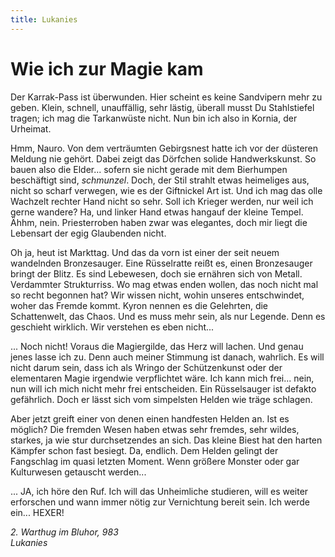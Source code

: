```yaml
---
title: Lukanies
---
```


# Wie ich zur Magie kam
Der Karrak-Pass ist überwunden. Hier scheint es keine Sandvipern mehr zu geben. Klein, schnell, unauffällig, sehr lästig, überall musst Du Stahlstiefel tragen; ich mag die Tarkanwüste nicht. Nun bin ich also in Kornia, der Urheimat.

Hmm, Nauro. Von dem verträumten Gebirgsnest hatte ich vor der düsteren Meldung nie gehört. Dabei zeigt das Dörfchen solide Handwerkskunst. So bauen also die Elder... sofern sie nicht gerade mit dem Bierhumpen beschäftigt sind, *schmunzel*. Doch, der Stil strahlt etwas heimeliges aus, nicht so scharf verwegen, wie es der Giftnickel Art ist. Und ich mag das olle Wachzelt rechter Hand nicht so sehr. Soll ich Krieger werden, nur weil ich gerne wandere? Ha, und linker Hand etwas hangauf der kleine Tempel. Ähhm, nein. Priesterroben haben zwar was elegantes, doch mir liegt die Lebensart der egig Glaubenden nicht.

Oh ja, heut ist Markttag. Und das da vorn ist einer der seit neuem wandelnden Bronzesauger. Eine Rüsselratte reißt es, einen Bronzesauger bringt der Blitz. Es sind Lebewesen, doch sie ernähren sich von Metall. Verdammter Strukturriss. Wo mag etwas enden wollen, das noch nicht mal so recht begonnen hat? Wir wissen nicht, wohin unseres entschwindet, woher das Fremde kommt. Kyron nennen es die Gelehrten, die Schattenwelt, das Chaos. Und es muss mehr sein, als nur Legende. Denn es geschieht wirklich. Wir verstehen es eben nicht...

... Noch nicht! Voraus die Magiergilde, das Herz will lachen. Und genau jenes lasse ich zu. Denn auch meiner Stimmung ist danach, wahrlich. Es will nicht darum sein, dass ich als Wringo der Schützenkunst oder der elementaren Magie irgendwie verpflichtet wäre. Ich kann mich frei... nein, nun will ich mich nicht mehr frei entscheiden. Ein Rüsselsauger ist defakto gefährlich. Doch er lässt sich vom simpelsten Helden wie träge schlagen.

Aber jetzt greift einer von denen einen handfesten Helden an. Ist es möglich? Die fremden Wesen haben etwas sehr fremdes, sehr wildes, starkes, ja wie stur durchsetzendes an sich. Das kleine Biest hat den harten Kämpfer schon fast besiegt. Da, endlich. Dem Helden gelingt der Fangschlag im quasi letzten Moment. Wenn größere Monster oder gar Kulturwesen getauscht werden...

... JA, ich höre den Ruf. Ich will das Unheimliche studieren, will es weiter erforschen und wann immer nötig zur Vernichtung bereit sein. Ich werde ein... HEXER!

*2. Warthug im Bluhor, 983*<br />
_Lukanies_